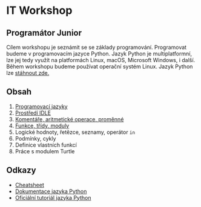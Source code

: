 # IT Workshop

## Programátor Junior

Cílem workshopu je seznámit se se základy programování.
Programovat budeme v programovacím jazyce Python.
Jazyk Python je multiplatformní, lze jej tedy využít na platformách
Linux, macOS, Microsoft Windows, i další. Během workshopu budeme používat
operační systém Linux. Jazyk Python lze
[stáhnout zde.](https://www.python.org/downloads/)

## Obsah

1. [Programovací jazyky](chapters/programming_languages.md)
2. [Prostředí IDLE](chapters/idle.md)
3. [Komentáře, aritmetické operace, proměnné](chapters/basic_math.md)
3. [Funkce, třídy, moduly](chapters/functions.md)
4. Logické hodnoty, řetězce, seznamy, operátor `in`
5. Podmínky, cykly
6. Definice vlastních funkcí
7. Práce s modulem Turtle

## Odkazy

* [Cheatsheet](https://docs.python.org/3/)
* [Dokumentace jazyka Python](https://docs.python.org/3/)
* [Oficiální tutoriál jazyka Python](https://docs.python.org/3/tutorial/index.html)

















